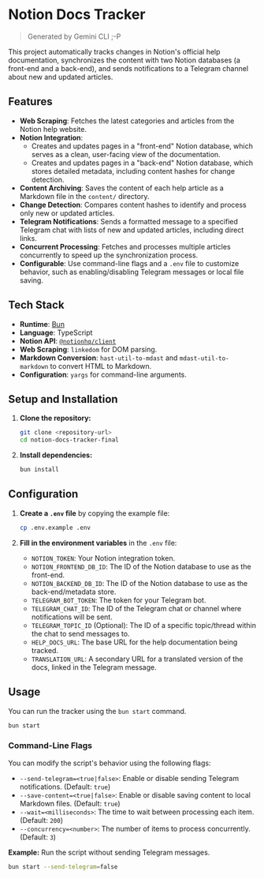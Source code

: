 # Notion Docs Tracker

> Generated by Gemini CLI ;-P

This project automatically tracks changes in Notion's official help documentation, synchronizes the content with two Notion databases (a front-end and a back-end), and sends notifications to a Telegram channel about new and updated articles.

## Features

- **Web Scraping**: Fetches the latest categories and articles from the Notion help website.
- **Notion Integration**:
  - Creates and updates pages in a "front-end" Notion database, which serves as a clean, user-facing view of the documentation.
  - Creates and updates pages in a "back-end" Notion database, which stores detailed metadata, including content hashes for change detection.
- **Content Archiving**: Saves the content of each help article as a Markdown file in the `content/` directory.
- **Change Detection**: Compares content hashes to identify and process only new or updated articles.
- **Telegram Notifications**: Sends a formatted message to a specified Telegram chat with lists of new and updated articles, including direct links.
- **Concurrent Processing**: Fetches and processes multiple articles concurrently to speed up the synchronization process.
- **Configurable**: Use command-line flags and a `.env` file to customize behavior, such as enabling/disabling Telegram messages or local file saving.

## Tech Stack

- **Runtime**: [Bun](https://bun.sh/)
- **Language**: TypeScript
- **Notion API**: [`@notionhq/client`](https://github.com/makenotion/notion-sdk-js)
- **Web Scraping**: `linkedom` for DOM parsing.
- **Markdown Conversion**: `hast-util-to-mdast` and `mdast-util-to-markdown` to convert HTML to Markdown.
- **Configuration**: `yargs` for command-line arguments.

## Setup and Installation

1.  **Clone the repository:**

    ```bash
    git clone <repository-url>
    cd notion-docs-tracker-final
    ```

2.  **Install dependencies:**
    ```bash
    bun install
    ```

## Configuration

1.  **Create a `.env` file** by copying the example file:

    ```bash
    cp .env.example .env
    ```

2.  **Fill in the environment variables** in the `.env` file:
    - `NOTION_TOKEN`: Your Notion integration token.
    - `NOTION_FRONTEND_DB_ID`: The ID of the Notion database to use as the front-end.
    - `NOTION_BACKEND_DB_ID`: The ID of the Notion database to use as the back-end/metadata store.
    - `TELEGRAM_BOT_TOKEN`: The token for your Telegram bot.
    - `TELEGRAM_CHAT_ID`: The ID of the Telegram chat or channel where notifications will be sent.
    - `TELEGRAM_TOPIC_ID` (Optional): The ID of a specific topic/thread within the chat to send messages to.
    - `HELP_DOCS_URL`: The base URL for the help documentation being tracked.
    - `TRANSLATION_URL`: A secondary URL for a translated version of the docs, linked in the Telegram message.

## Usage

You can run the tracker using the `bun start` command.

```bash
bun start
```

### Command-Line Flags

You can modify the script's behavior using the following flags:

- `--send-telegram=<true|false>`: Enable or disable sending Telegram notifications. (Default: `true`)
- `--save-content=<true|false>`: Enable or disable saving content to local Markdown files. (Default: `true`)
- `--wait=<milliseconds>`: The time to wait between processing each item. (Default: `200`)
- `--concurrency=<number>`: The number of items to process concurrently. (Default: `3`)

**Example:** Run the script without sending Telegram messages.

```bash
bun start --send-telegram=false
```
